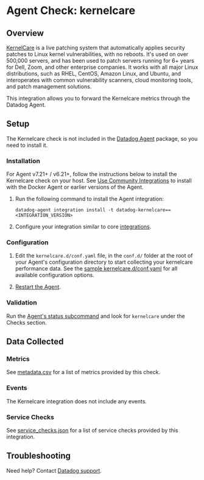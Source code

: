 # Agent Check: kernelcare

## Overview

[KernelCare][1] is a live patching system that automatically applies security patches to Linux kernel vulnerabilities, with no reboots. It's used on over 500,000 servers, and has been used to patch servers running for 6+ years for Dell, Zoom, and other enterprise companies. It works with all major Linux distributions, such as RHEL, CentOS, Amazon Linux, and Ubuntu, and interoperates with common vulnerability scanners, cloud monitoring tools, and patch management solutions.

This integration allows you to forward the Kernelcare metrics through the Datadog Agent.

## Setup

The Kernelcare check is not included in the [Datadog Agent][2] package, so you need to install it.

### Installation

For Agent v7.21+ / v6.21+, follow the instructions below to install the Kernelcare check on your host. See [Use Community Integrations][3] to install with the Docker Agent or earlier versions of the Agent.

1. Run the following command to install the Agent integration:

   ```shell
   datadog-agent integration install -t datadog-kernelcare==<INTEGRATION_VERSION>
   ```

2. Configure your integration similar to core [integrations][4].

### Configuration

1. Edit the `kernelcare.d/conf.yaml` file, in the `conf.d/` folder at the root of your Agent's configuration directory to start collecting your kernelcare performance data. See the [sample kernelcare.d/conf.yaml][8] for all available configuration options.

2. [Restart the Agent][9].

### Validation

Run the [Agent's status subcommand][10] and look for `kernelcare` under the Checks section.

## Data Collected

### Metrics

See [metadata.csv][11] for a list of metrics provided by this check.

### Events

The Kernelcare integration does not include any events.

### Service Checks

See [service_checks.json][13] for a list of service checks provided by this integration.

## Troubleshooting

Need help? Contact [Datadog support][12].


[1]: https://www.kernelcare.com
[2]: /account/settings/agent/latest
[3]: https://docs.datadoghq.com/agent/guide/use-community-integrations/
[4]: https://docs.datadoghq.com/getting_started/integrations/
[8]: https://github.com/DataDog/integrations-extras/blob/master/kernelcare/datadog_checks/kernelcare/data/conf.yaml.example
[9]: https://docs.datadoghq.com/agent/guide/agent-commands/#start-stop-and-restart-the-agent
[10]: https://docs.datadoghq.com/agent/guide/agent-commands/#agent-status-and-information
[11]: https://github.com/DataDog/integrations-extras/blob/master/kernelcare/metadata.csv
[12]: https://docs.datadoghq.com/help/
[13]: https://github.com/DataDog/integrations-extras/blob/master/kernelcare/assets/service_checks.json
